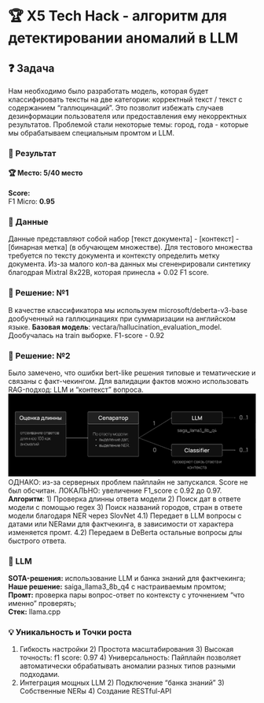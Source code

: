 # :trophy: X5 Tech Hack - алгоритм для детектировании аномалий в LLM
## ❓ Задача
Нам необходимо было разработать модель, которая будет классифировать тексты на две категории: корректный текст / текст с содержанием “галлюцинаций”. Это позволит избежать случаев дезинформации пользователя или предоставления ему некорректных результатов. Проблемой стали некоторые темы: город, года - которые мы обрабатываем специальным промтом и LLM.
### :tada: Результат
#### :trophy: Место: **5/40 место**</br>
**Score:** </br>
F1 Micro: **0.95**</br>
### :page_facing_up: Данные
Данные представляют собой набор [текст документа] - [контекст] - [бинарная метка] (в обучающем множестве). Для тестового множества требуется по тексту документа и контексту определить метку документа. Из-за малого кол-ва данных мы сгененрировали синтетику благодрая Mixtral 8x22B, которая принесла + 0.02 F1 score.
### :memo: Решение: №1
В качестве классификатора мы используем  microsoft/deberta-v3-base  дообученный на галлюцинациях при суммаризации на английском языке. 
**Базовая модель**: vectara/hallucination_evaluation_model. Дообучалась на train выборке.
F1-score - 0.92
### :memo: Решение: №2
Было замечено, что ошибки bert-like решения типовые и тематические и связаны с факт-чекингом. Для валидации фактов можно использовать RAG-подход: LLM и “контекст” вопроса. <br>
![image](https://github.com/VivatImperial/SlovarikDB_Hallucination_Detection/blob/main/image/Снимок%20экрана%202024-06-11%20094158.png) <br>
ОДНАКО: из-за серверных проблем пайплайн не запускался. Score не был обсчитан. 
ЛОКАЛЬНО: увеличение F1_score с 0.92 до 0.97. <br>
**Алгоритм**: 1) Проверка длинны ответа модели 2) Поиск дат в ответе модели c помощью regex 3) Поиск названий городов, стран в ответе модели благодаря NER через SlovNet 4.1) Передает в LLM вопросы с датами или NERами для фактчекинга, в зависимости от характера изменяется промт. 4.2) Передаем в DeBerta остальные вопросы длы быстрого ответа.
### :memo: LLM
**SOTA-решения:** использование LLM и банка знаний для фактчекинга; <br>
**Наше решение:** saiga_llama3_8b_q4 с настраиваемым промтом; <br>
**Промт:** проверка пары вопрос-ответ по контексту с уточнением “что именно” проверять; <br>
**Стек:** llama.cpp <br>
### :bulb: Уникальность и Точки роста
1) Гибкость настройки 2) Простота масштабирования 3) Высокая точность: f1 score: 0.97 4) Универсальность: Пайплайн позволяет автоматически обрабатывать аномалии разных типов разными подходами.<br>
1) Интеграция мощных LLM 2) Подключение “банка знаний” 3) Собственные NERы 4) Создание RESTful-API
